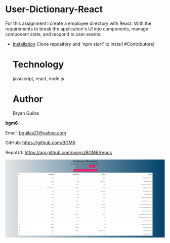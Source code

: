 # User-Dictionary-React
    
For this assignment I create a employee directory with React. With the requirements to break the application's UI into components, manage component state, and respond to user events.

* [Installation](#Installation)
Clone repository and 'npm start' to install
#Contributors)


    # Technology
    javascript, react, node.js
    # Author 
    Bryan Guilas
    
**bgm6**
    
Email: bguilas21@yahoo.com
    
GitHub: https://github.com/BGM6
    
RepoUrl: https://api.github.com/users/BGM6/repos

![alt text](src/assets/screenshot.png "Terminal Screenshot")
